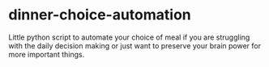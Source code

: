# dinner-choice-automation
Little python script to automate your choice of meal if you are struggling with the daily decision making or just want to preserve your brain power for more important things. 
